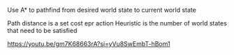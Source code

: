 
Use A* to pathfind from desired world state to current world state

Path distance is a set cost epr action
Heuristic is the number of world states that need to be satisfied

https://youtu.be/gm7K68663rA?si=yVu8SwEmbT-hBom1
